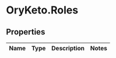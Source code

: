 # OryKeto.Roles

## Properties
Name | Type | Description | Notes
------------ | ------------- | ------------- | -------------


